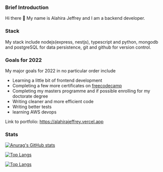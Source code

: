 ### Brief Introduction

Hi there 👋 My name is Alahira Jeffrey and I am a backend developer. 

### Stack
My stack include nodejs(express, nestjs), typescript and python, mongodb and postgreSQL for data persistence, git and github for version control.

### Goals for 2022

My major goals for 2022 in no particular order include
- Learning a little bit of frontend development
- Completing a few more certificates on [freecodecamp](https://www.freecodecamp.org/learn)
- Completing my masters programme and if possible enrolling for my doctorate degree
- Writing cleaner and more efficient code 
- Writing better tests
- learning AWS devops

Link to portfolio: https://alahirajeffrey.vercel.app

### Stats
[![Anurag's GitHub stats](https://github-readme-stats.vercel.app/api?username=alahirajeffrey)](https://github.com/anuraghazra/github-readme-stats)

[![Top Langs](https://github-readme-stats.vercel.app/api/top-langs/?username=alahirajeffrey&layout=compact&show_icons=true)](https://github.com/anuraghazra/github-readme-stats)

[![Top Langs](https://github-readme-stats.vercel.app/api/top-langs/?username=anuraghazra)](https://github.com/anuraghazra/github-readme-stats)
